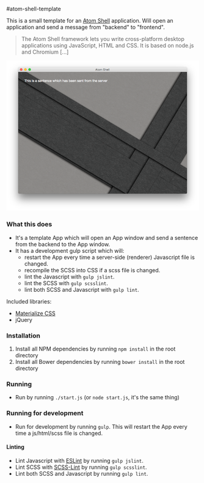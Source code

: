 #atom-shell-template

This is a small template for an [Atom Shell](https://github.com/atom/atom-shell) application. Will open an application and send a message from "backend" to "frontend".

> The Atom Shell framework lets you write cross-platform desktop applications using JavaScript, HTML and CSS. It is based on node.js and Chromium [...]

![Screenshot](https://raw.githubusercontent.com/emiloberg/atom-shell-template/master/docs/screenshot.png)

### What this does

* It's a template App which will open an App window and send a sentence from the backend to the App window.
* It has a development gulp script which will:
    * restart the App every time a server-side (renderer) Javascript file is changed.
    * recompile the SCSS into CSS if a scss file is changed.
    * lint the Javascript with `gulp jslint`.
    * lint the SCSS with `gulp scsslint`.
    * lint both SCSS and Javascript with `gulp lint`.

Included libraries:

* [Materialize CSS](http://materializecss.com/)
* jQuery

### Installation

1. Install all NPM dependencies by running `npm install` in the root directory
2. Install all Bower dependencies by running `bower install` in the root directory

### Running

* Run by running `./start.js` (or `node start.js`, it's the same thing)

### Running for development
* Run for development by running `gulp`. This will restart the App every time a js/html/scss file is changed.

#### Linting
* Lint Javascript with [ESLint](http://eslint.org) by running `gulp jslint`.
* Lint SCSS with [SCSS-Lint](https://github.com/causes/scss-lint) by running `gulp scsslint`.
* Lint both SCSS and Javascript by running `gulp lint`.
